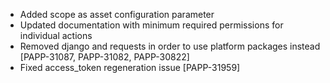 * Added scope as asset configuration parameter
* Updated documentation with minimum required permissions for individual actions
* Removed django and requests in order to use platform packages instead [PAPP-31087, PAPP-31082, PAPP-30822]
* Fixed access_token regeneration issue [PAPP-31959]